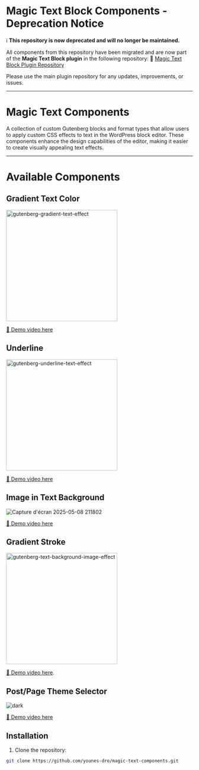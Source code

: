 # Magic Text Block Components - Deprecation Notice

ℹ️ **This repository is now deprecated and will no longer be maintained.**

All components from this repository have been migrated and are now part of the **Magic Text Block plugin** in the following repository:
🔗 [Magic Text Block Plugin Repository](https://github.com/younes-dro/magic-text-block)

Please use the main plugin repository for any updates, improvements, or issues.

---

# Magic Text Components

A collection of custom Gutenberg blocks and format types that allow users to apply custom CSS effects to text in the WordPress block editor. These components enhance the design capabilities of the editor, making it easier to create visually appealing text effects.

---

# Available Components

## Gradient Text Color

<img src="https://github.com/user-attachments/assets/9a2ea746-6f20-4b34-bb8e-66f17c144aa5" alt="gutenberg-gradient-text-effect" width="300">

[🎥 Demo video here](https://www.awesomescreenshot.com/video/37866815?key=43be1d30dc3033eba865e0f43c999e60)

## Underline

<img src="https://github.com/user-attachments/assets/4ea944ff-159f-43aa-b527-5f4a26d33aa8" alt="gutenberg-underline-text-effect" width="300">

[🎥 Demo video here](https://www.awesomescreenshot.com/video/37988759?key=fd9f0afb3b41d325b07ef5fcd0f5082b)

## Image in Text Background

![Capture d'écran 2025-05-08 211802](https://github.com/user-attachments/assets/20e63946-a747-434d-ad38-45c3c762db38)

[🎥 Demo video here](https://www.awesomescreenshot.com/video/38083508?key=82ac6ceeec794b24b8e236819a4f1aab)

## Gradient Stroke

<img src="https://github.com/user-attachments/assets/579bd1ac-ab0c-4e66-9cea-bb6652b96f5a" alt="gutenberg-text-background-image-effect" width="300">

[🎥 Demo video here](https://www.awesomescreenshot.com/video/38191755?key=fbc0cdfce82132bd6dd6bd217c64df5b).

## Post/Page Theme Selector

![dark](https://github.com/user-attachments/assets/2a4227af-c9f9-405b-b97e-80e831577fa6)

[🎥 Demo video here](https://www.awesomescreenshot.com/video/39031925?key=aa41ad83e0eedf3e614060c6e2e05ffb)

## Installation

1. Clone the repository:

```bash
git clone https://github.com/younes-dro/magic-text-components.git

```
